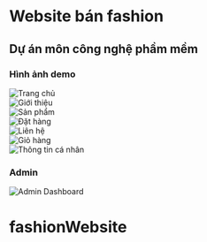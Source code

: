 # Website bán fashion
## Dự án môn công nghệ phầm mềm
### Hình ảnh demo <br/>
![Trang chủ](./img_demo/Home.png?raw=true "Home")<br/>
![Giới thiệu](./img_demo/About.png?raw=true "About")<br/>
![Sản phẩm](./img_demo/Product.png?raw=true "Product")<br/>
![Đặt hàng](./img_demo/Orders.png?raw=true "Orders")<br/>
![Liên hệ](./img_demo/Contact.png?raw=true "Contact")<br/>
![Giỏ hàng](./img_demo/Cart.png?raw=true "Cart")<br/>
![Thông tin cá nhân](./img_demo/Profile.png?raw=true "Profile")<br/>
### Admin <br/>
![Admin Dashboard](./img_demo/Admin.PNG?raw=true "Admin")<br/>
# fashionWebsite
